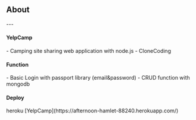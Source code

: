<h2>About</h2>  
---
<h4>YelpCamp</h4>
- Camping site sharing web application with node.js  
- CloneCoding  
  
<h4>Function</h4>  
- Basic Login with passport library (email&password)  
- CRUD function with mongodb  
  
<h4>Deploy</h4>  
heroku [YelpCamp](https://afternoon-hamlet-88240.herokuapp.com/)  
